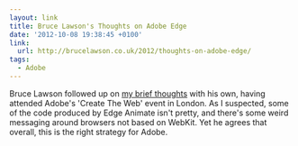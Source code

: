 ```yaml
---
layout: link
title: Bruce Lawson's Thoughts on Adobe Edge
date: '2012-10-08 19:38:45 +0100'
link:
  url: http://brucelawson.co.uk/2012/thoughts-on-adobe-edge/
tags:
  - Adobe
---
```

Bruce Lawson followed up on [my brief thoughts][1] with his own, having attended Adobe's 'Create The Web' event in London. As I suspected, some of the code produced by Edge Animate isn't pretty, and there's some weird messaging around browsers not based on WebKit. Yet he agrees that overall, this is the right strategy for Adobe.

[1]: /2012/10/adobe_edge/
